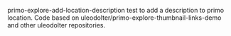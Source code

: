 primo-explore-add-location-description
test to add a description to primo location.
Code based on uleodolter/primo-explore-thumbnail-links-demo and other uleodolter repositories.




